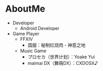 # AboutMe
- Developer
    - Android Developer
- Game Player
    - FFXIV
        - 国服：秘制红烧肉 - 神意之地
    - Music Game
        - プロセカ（世界计划）：Yoake Yui
        - maimai DX（舞萌DX）：CXDOSX♪
